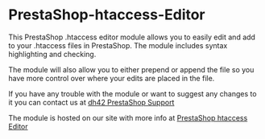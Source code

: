 # PrestaShop-htaccess-Editor
This PrestaShop .htaccess editor module allows you to easily edit and add to your .htaccess files in PrestaShop. The module includes syntax highlighting and checking. 

The module will also allow you to either prepend or append the file so you have more control over where your edits are placed in the file. 

If you have any trouble with the module or want to suggest any changes to it you can contact us at [dh42 PrestaShop Support](https://dh42.com/ "PrestaShop Support")

The module is hosted on our site with more info at [PrestaShop htaccess Editor](https://dh42.com/free-prestashop-modules/prestashop-htaccess-module/ "Prestashop htaccess editor")
